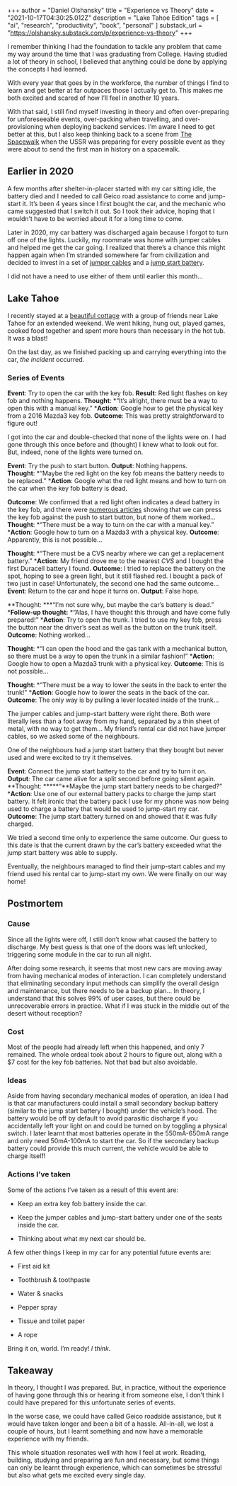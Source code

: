 +++
author = "Daniel Olshansky"
title = "Experience vs Theory"
date = "2021-10-17T04:30:25.012Z"
description = "Lake Tahoe Edition"
tags = [
    "ai", "research", "productivity", "book", "personal"
]
substack_url = "https://olshansky.substack.com/p/experience-vs-theory"
+++

I remember thinking I had the foundation to tackle any problem that came my way around the time that I was graduating from College. Having studied a lot of theory in school, I believed that anything could be done by applying the concepts I had learned.

With every year that goes by in the workforce, the number of things I find to learn and get better at far outpaces those I actually get to. This makes me both excited and scared of how I’ll feel in another 10 years.

With that said, I still find myself investing in theory and often over-preparing for unforeseeable events, over-packing when travelling, and over-provisioning when deploying backend services. I’m aware I need to get better at this, but I also keep thinking back to a scene from [The Spacewalk](https://www.rottentomatoes.com/m/spacewalk) when the USSR was preparing for every possible event as they were about to send the first man in history on a spacewalk.

## Earlier in 2020
A few months after shelter-in-placer started with my car sitting idle, the battery died and I needed to call Geico road assistance to come and jump-start it. It’s been 4 years since I first bought the car, and the mechanic who came suggested that I switch it out. So I took their advice, hoping that I wouldn’t have to be worried about it for a long time to come.

Later in 2020, my car battery was discharged again because I forgot to turn off one of the lights. Luckily, my roommate was home with jumper cables and helped me get the car going. I realized that there’s a chance this might happen again when I’m stranded somewhere far from civilization and decided to invest in a set of [jumper cables](https://www.amazon.com/gp/product/B079LHNH8D/ref=ppx_yo_dt_b_search_asin_title?ie=UTF8&psc=1) and a [jump start battery](https://www.amazon.com/Starter-12800mAh-Portable-Engines-Battery/dp/B07NPL6MJP/ref=sr_1_1_sspa?dchild=1&keywords=Roav+Jump+Starter+Pro%2C&qid=1634440022&sr=8-1-spons&psc=1&spLa=ZW5jcnlwdGVkUXVhbGlmaWVyPUExVlNKRUlKNDFVNEJXJmVuY3J5cHRlZElkPUEwMDE0NzAzM0oySDU0MkdWQTVRViZlbmNyeXB0ZWRBZElkPUExMDE4NDEwM08yWVNUWFJKV080QiZ3aWRnZXROYW1lPXNwX2F0ZiZhY3Rpb249Y2xpY2tSZWRpcmVjdCZkb05vdExvZ0NsaWNrPXRydWU=).

I did not have a need to use either of them until earlier this month...

## Lake Tahoe
I recently stayed at a [beautiful cottage](https://www.airbnb.com/rooms/10012754) with a group of friends near Lake Tahoe for an extended weekend. We went hiking, hung out, played games, cooked food together and spent more hours than necessary in the hot tub. It was a blast!

On the last day, as we finished packing up and carrying everything into the car, *the incident* occurred.

### Series of Events
**Event**: Try to open the car with the key fob.
**Result**: Red light flashes on key fob and nothing happens.
**Thought**: *“It’s alright, there must be a way to open this with a manual key.”
***Action**: Google how to get the physical key from a 2016 Mazda3 key fob.
**Outcome**: This was pretty straightforward to figure out!

I got into the car and double-checked that none of the lights were on. I had gone through this once before and (thought) I knew what to look out for. But, indeed, none of the lights were turned on.

**Event**: Try the push to start button.
**Output**: Nothing happens.
**Thought**: *“Maybe the red light on the key fob means the battery needs to be replaced.”
***Action**: Google what the red light means and how to turn on the car when the key fob battery is dead.

**Outcome**: We confirmed that a red light often indicates a dead battery in the key fob, and there were [numerous articles](https://www.mazdausa.com/static/manuals/2018/mazda3/contents/05010201.html#:~:text=Touch%20the%20push%20button%20start,of%20the%20key%20facing%20up.) showing that we can press the key fob against the push to start button, but none of them worked…
**Thought**: *“There must be a way to turn on the car with a manual key.”
***Action**: Google how to turn on a Mazda3 with a physical key.
**Outcome**: Apparently, this is not possible…

**Thought**: *“There must be a CVS nearby where we can get a replacement battery.”
***Action**: My friend drove me to the nearest *CVS* and I bought the first Duracell battery I found.
**Outcome**: I tried to replace the battery on the spot, hoping to see a green light, but it still flashed red. I bought a pack of two just in case! Unfortunately, the second one had the same outcome…
**Event**: Return to the car and hope it turns on.
**Output**: False hope.

**Thought: ***“I’m not sure why, but maybe the car’s battery is dead.”
***Follow-up thought:** *“Alas, I have thought this through and have come fully prepared!”
***Action**: Try to open the trunk. I tried to use my key fob, press the button near the driver’s seat as well as the button on the trunk itself.
**Outcome**: Nothing worked…

**Thought**: *“I can open the hood and the gas tank with a mechanical button, so there must be a way to open the trunk in a similar fashion!”
***Action**: Google how to open a Mazda3 trunk with a physical key.
**Outcome**: This is not possible…

**Thought**: *“There must be a way to lower the seats in the back to enter the trunk!”
***Action**: Google how to lower the seats in the back of the car.
**Outcome**: The only way is by pulling a lever located inside of the trunk…

The jumper cables and jump-start battery were right there. Both were literally less than a foot away from my hand, separated by a thin sheet of metal, with no way to get them… My friend’s rental car did not have jumper cables, so we asked some of the neighbours.

One of the neighbours had a jump start battery that they bought but never used and were excited to try it themselves.

**Event**: Connect the jump start battery to the car and try to turn it on.
**Output**: The car came alive for a split second before going silent again.
**Thought: *****“**Maybe the jump start battery needs to be charged?”
***Action**: Use one of our external battery packs to charge the jump start battery. It felt ironic that the battery pack I use for my phone was now being used to charge a battery that would be used to jump-start my car.
**Outcome**: The jump start battery turned on and showed that it was fully charged.

We tried a second time only to experience the same outcome. Our guess to this date is that the current drawn by the car’s battery exceeded what the jump start battery was able to supply.

Eventually, the neighbours managed to find their jump-start cables and my friend used his rental car to jump-start my own. We were finally on our way home!

## Postmortem

### Cause
Since all the lights were off, I still don’t know what caused the battery to discharge. My best guess is that one of the doors was left unlocked, triggering some module in the car to run all night.

After doing some research, it seems that most new cars are moving away from having mechanical modes of interaction. I can completely understand that eliminating secondary input methods can simplify the overall design and maintenance, but there needs to be a backup plan... In theory, I understand that this solves 99% of user cases, but there could be unrecoverable errors in practice. What if I was stuck in the middle out of the desert without reception?

### Cost
Most of the people had already left when this happened, and only 7 remained. The whole ordeal took about 2 hours to figure out, along with a $7 cost for the key fob batteries. Not that bad but also avoidable.

### Ideas
Aside from having secondary mechanical modes of operation, an idea I had is that car manufacturers could install a small secondary backup battery (similar to the jump start battery I bought) under the vehicle’s hood. The battery would be off by default to avoid parasitic discharge if you accidentally left your light on and could be turned on by toggling a physical switch. I later learnt that most batteries operate in the 550mA-650mA range and only need 50mA-100mA to start the car. So if the secondary backup battery could provide this much current, the vehicle would be able to charge itself!

### Actions I’ve taken
Some of the actions I’ve taken as a result of this event are:

- Keep an extra key fob battery inside the car.

- Keep the jumper cables and jump-start battery under one of the seats inside the car.

- Thinking about what my next car should be.

A few other things I keep in my car for any potential future events are:

- First aid kit

- Toothbrush & toothpaste

- Water & snacks

- Pepper spray

- Tissue and toilet paper

- A rope

Bring it on, world. I’m ready! *I think.*

## Takeaway
In theory, I thought I was prepared. But, in practice, without the experience of having gone through this or hearing it from someone else, I don’t think I could have prepared for this unfortunate series of events.

In the worse case, we could have called Geico roadside assistance, but it would have taken longer and been a bit of a hassle. All-in-all, we lost a couple of hours, but I learnt something and now have a memorable experience with my friends.

This whole situation resonates well with how I feel at work. Reading, building, studying and preparing are fun and necessary, but some things can only be learnt through experience, which can sometimes be stressful but also what gets me excited every single day.